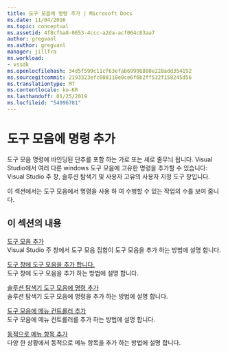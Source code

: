 ```yaml
---
title: 도구 모음에 명령 추가 | Microsoft Docs
ms.date: 11/04/2016
ms.topic: conceptual
ms.assetid: 4f8cfba8-0653-4ccc-a2da-acf064c83aa7
author: gregvanl
ms.author: gregvanl
manager: jillfra
ms.workload:
- vssdk
ms.openlocfilehash: 34d5f599c11cf63efab69998880e228add354192
ms.sourcegitcommit: 2193323efc608118e0ce6f6b2ff532f158245d56
ms.translationtype: MT
ms.contentlocale: ko-KR
ms.lasthandoff: 01/25/2019
ms.locfileid: "54996781"
---
```

# <a name="add-commands-to-toolbars"></a>도구 모음에 명령 추가
도구 모음 명령에 바인딩된 단추를 포함 하는 가로 또는 세로 줄무늬 됩니다. Visual Studio에서 여러 다른 windows 도구 모음에 고유한 명령을 추가할 수 있습니다: Visual Studio 주 창, 솔루션 탐색기 및 사용자 고유의 사용자 지정 도구 창입니다.  
  
 이 섹션에서는 도구 모음에서 명령을 사용 하 여 수행할 수 있는 작업의 수를 보여 줍니다.  
  
## <a name="in-this-section"></a>이 섹션의 내용  
 [도구 모음 추가](../extensibility/adding-a-toolbar.md)  
 Visual Studio 주 창에서 도구 모음 집합이 도구 모음을 추가 하는 방법에 설명 합니다.  
  
 [도구 창에 도구 모음을 추가 합니다.](../extensibility/adding-a-toolbar-to-a-tool-window.md)  
 도구 창에 도구 모음을 추가 하는 방법에 설명 합니다.  
  
 [솔루션 탐색기 도구 모음에 명령 추가](../extensibility/adding-a-command-to-the-solution-explorer-toolbar.md)  
 솔루션 탐색기 도구 모음에 명령을 추가 하는 방법에 설명 합니다.  
  
 [도구 모음에 메뉴 컨트롤러 추가](../extensibility/adding-a-menu-controller-to-a-toolbar.md)  
 도구 모음에 메뉴 컨트롤러를 추가 하는 방법에 설명 합니다.  
  
 [동적으로 메뉴 항목 추가](../extensibility/dynamically-adding-menu-items.md)  
 다양 한 상황에서 동적으로 메뉴 항목을 추가 하는 방법에 설명 합니다.